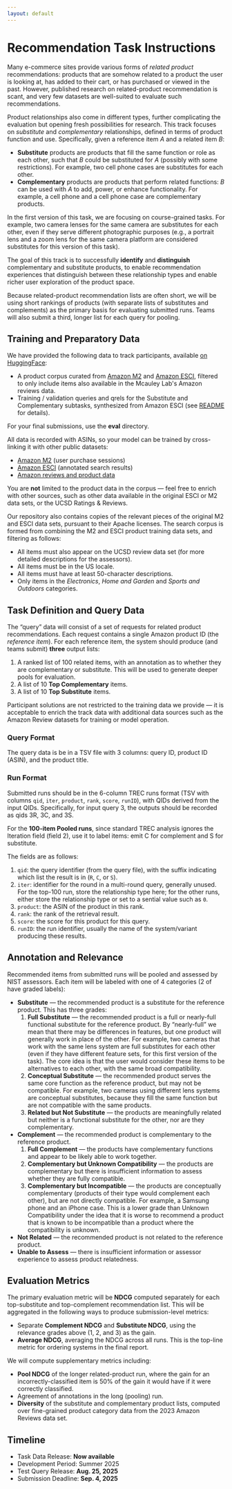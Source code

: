 ```yaml
---
layout: default
---
```


# Recommendation Task Instructions

Many e-commerce sites provide various forms of *related product*
recommendations: products that are somehow related to a product the user is
looking at, has added to their cart, or has purchased or viewed in the past.
However, published research on related-product recommendation is scant, and very
few datasets are well-suited to evaluate such recommendations.

Product relationships also come in different types, further complicating the
evaluation but opening fresh possibilities for research. This track focuses on
*substitute* and *complementary* relationships, defined in terms of product
function and use. Specifically, given a reference item *A* and a related item
*B*:

* **Substitute** products are products that fill the same function or role as
  each other, such that *B* could be substituted for *A* (possibly with some
  restrictions). For example, two cell phone cases are substitutes for each
  other.  
* **Complementary** products are products that perform related functions: *B*
  can be used with *A* to add, power, or enhance functionality. For example, a
  cell phone and a cell phone case are complementary products.

In the first version of this task, we are focusing on course-grained tasks. For
example, two camera lenses for the same camera are substitutes for each other,
even if they serve different photographic purposes (e.g., a portrait lens and a
zoom lens for the same camera platform are considered substitutes for this
version of this task).

The goal of this track is to successfully **identify** and **distinguish**
complementary and substitute products, to enable recommendation experiences that
distinguish between these relationship types and enable richer user exploration
of the product space.

Because related-product recommendation lists are often short, we will be using
short rankings of products (with separate lists of substitutes and complements)
as the primary basis for evaluating submitted runs. Teams will also submit a
third, longer list for each query for pooling.

## Training and Preparatory Data

[repo]: https://huggingface.co/datasets/trec-product-search/product-recommendation-2025/
[README]: https://huggingface.co/datasets/trec-product-search/product-recommendation-2025/blob/main/eval/README.md

We have provided the following data to track participants, available [on
HuggingFace][repo]:

* A product corpus curated from [Amazon M2][M2] and [Amazon ESCI][ESCI],
  filtered to only include items also available in the Mcauley Lab's Amazon
  reviews data.
* Training / validation queries and qrels for the Substitute and Complementary
  subtasks, synthesized from Amazon ESCI (see [README][] for details).

For your final submissions, use the **eval** directory.

All data is recorded with ASINs, so your model can be trained by cross-linking it with other public datasets:

* [Amazon M2][M2] (user purchase sessions)
* [Amazon ESCI][ESCI] (annotated search results)
* [Amazon reviews and product data][UCSD]

You are **not** limited to the product data in the corpus — feel free to enrich
with other sources, such as other data available in the original ESCI or M2 data
sets, or the UCSD Ratings & Reviews.

Our repository also contains copies of the relevant pieces of the original M2
and ESCI data sets, pursuant to their Apache licenses. The search corpus is
formed from combining the M2 and ESCI product training data sets, and filtering
as follows:

* All items must also appear on the UCSD review data set (for more detailed
  descriptions for the assessors).
* All items must be in the US locale.
* All items must have at least 50-character descriptions.
* Only items in the *Electronics*, *Home and Garden* and *Sports and Outdoors*
  categories.

[ESCI]: https://amazonkddcup.github.io/
[M2]: https://kddcup23.github.io/
[UCSD]: https://amazon-reviews-2023.github.io/

## Task Definition and Query Data

The “query” data will consist of a set of requests for related product
recommendations. Each request contains a single Amazon product ID (the
*reference item*). For each reference item, the system should produce (and teams
submit) **three** output lists:

1. A ranked list of 100 related items, with an annotation as to whether they are
   complementary or substitute. This will be used to generate deeper pools for
   evaluation.  
2. A list of 10 **Top Complementary** items.
3. A list of 10 **Top Substitute** items.

Participant solutions are not restricted to the training data we provide — it is
acceptable to enrich the track data with additional data sources such as the
Amazon Review datasets for training or model operation.

### Query Format

The query data is be in a TSV file with 3 columns: query ID, product ID
(ASIN), and the product title.

### Run Format

Submitted runs should be in the 6-column TREC runs format (TSV with columns
`qid`, `iter`, `product`, `rank`, `score`, `runID`), with QIDs derived from the
input QIDs.  Specifically, for input query 3, the outputs should be recorded as
qids 3R, 3C, and 3S.

For the **100-item Pooled runs**, since standard TREC analysis ignores the
Iteration field (field 2), use it to label items: emit C for complement and S
for substitute.

The fields are as follows:

1. `qid`: the query identifier (from the query file), with the suffix indicating
   which list the result is in (`R`, `C`, or `S`).
2. `iter`: identifier for the round in a multi-round query, generally unused.
   For the top-100 run, store the relationship type here; for the other runs,
   either store the relationship type or set to a sential value such as `0`.
3. `product`: the ASIN of the product in this rank.
4. `rank`: the rank of the retrieval result.
5. `score`: the score for this product for this query.
6. `runID`: the run identifier, usually the name of the system/variant producing
   these results.

## Annotation and Relevance

Recommended items from submitted runs will be pooled and assessed by NIST assessors. Each item will be labeled with one of 4 categories (2 of have graded labels):

* **Substitute** — the recommended product is a substitute for the reference product. This has three grades:  
  1. **Full Substitute** — the recommended product is a full or nearly-full functional substitute for the reference product. By “nearly-full” we mean that there may be differences in features, but one product will generally work in place of the other. For example, two cameras that work with the same lens system are full substitutes for each other (even if they have different feature sets, for this first version of the task). The core idea is that the user would consider these items to be alternatives to each other, with the same broad compatibility.  
  2. **Conceptual Substitute** — the recommended product serves the same core function as the reference product, but may not be compatible. For example, two cameras using different lens systems are conceptual substitutes, because they fill the same function but are not compatible with the same products.  
  3. **Related but Not Substitute** — the products are meaningfully related but neither is a functional substitute for the other, nor are they complementary.  
* **Complement** — the recommended product is complementary to the reference product.  
  1. **Full Complement** — the products have complementary functions and appear to be likely able to work together.  
  2. **Complementary but Unknown Compatibility** — the products are complementary but there is insufficient information to assess whether they are fully compatible.  
  3. **Complementary but Incompatible** — the products are conceptually complementary (products of their type would complement each other), but are not directly compatible. For example, a Samsung phone and an iPhone case. This is a lower grade than Unknown Compatibility under the idea that it is worse to recommend a product that is known to be incompatible than a product where the compatibility is unknown.  
* **Not Related** — the recommended product is not related to the reference product.  
* **Unable to Assess** — there is insufficient information or assessor experience to assess product relatedness.

## Evaluation Metrics

The primary evaluation metric will be **NDCG** computed separately for each
top-substitute and top-complement recommendation list. This will be aggregated
in the following ways to produce submission-level metrics:

* Separate **Complement NDCG** and **Substitute NDCG**, using the relevance
  grades above (1, 2, and 3\) as the gain.  
* **Average NDCG**, averaging the NDCG across all runs. This is the top-line
  metric for ordering systems in the final report.

We will compute supplementary metrics including:

* **Pool NDCG** of the longer related-product run, where the gain for an
  incorrectly-classified item is 50% of the gain it would have if it were
  correctly classified.  
* Agreement of annotations in the long (pooling) run.  
* **Diversity** of the substitute and complementary product lists, computed over
  fine-grained product category data from the 2023 Amazon Reviews data set.

## Timeline

* Task Data Release: **Now available**
* Development Period: Summer 2025
* Test Query Release: **Aug. 25, 2025**
* Submission Deadline: **Sep. 4, 2025**
